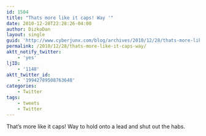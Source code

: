 ```yaml
---
id: 1504
title: "Thats more like it caps! Way '"
date: 2010-12-28T22:28:26-04:00
author: DizkoDan
layout: single
guid: 'http://www.cyberjunx.com/blog/archives/2010/12/28/thats-more-like-it-caps-way/'
permalink: /2010/12/28/thats-more-like-it-caps-way/
aktt_notify_twitter:
    - 'yes'
ljID:
    - '1148'
aktt_twitter_id:
    - '19942789508763648'
categories:
    - Twitter
tags:
    - tweets
    - Twitter
---
```


That’s more like it caps! Way to hold onto a lead and shut out the habs.